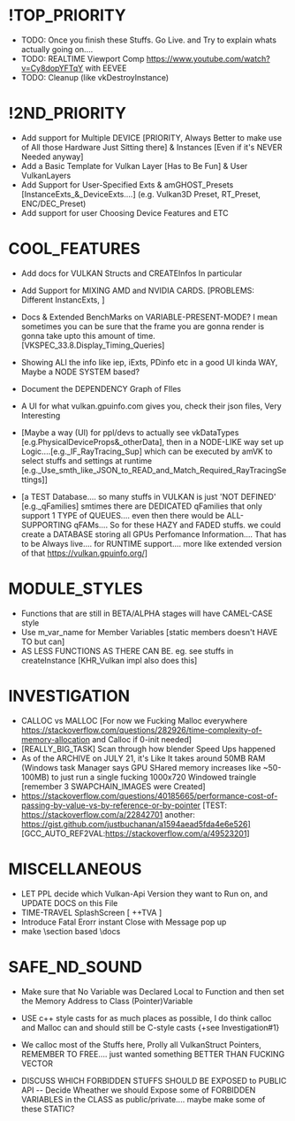 <!--
  [Cut out on SEPT22 from amVK.cpp]



 * WORKFLOW in a GLANCE [if you want pictures (for now) https://www.khronos.org/assets/uploads/developers/library/2016-vulkan-devu-seoul/1-Vulkan-Tutorial_English.pdf]
 * MY ADVICE: FEEL FREE TO COLLAPSE FUNCTIONS, I Tried my best make private-functions independant.... each function is like a station & they just sets values to Variables listed below 
 * For now, call CreateInstance and CreateDevice. thats as far as you can get with this Shitty ass shyte amVK Library [6/26/2021]
 * 
 * ZERO: Instance Creation ------ You are just copy pasting & learning the Philosophy
 * D: RenderDOc Vulkan in 30 Minutes
 * D: VkStructures, their similarities
 * D: Why Vulkan
 * D: Vulkan Layers
 * D: Anything not hidden from the DEVS
 * D: CreateInfos
 * D: Enum Functions
 * D: [VK_KHR_win32_surface gives 'vkCreateWin32SurfaceKHR']
 * D: Learn to Read the VK_Specs
 * 
 * ONE: Device Creation --------- a Step furthur into prologue madness
 * D: Enum PhysicalDeivices, Exts, Features and it's qFamilies [cur. vk has 3 qfamilies, \see ref in amVK::createDevice]
 * D: everyInfo_PD PD{}; member var
 * D: Choose which queueFamily and How many queues to create on a LogicalDevice [To use >1 qFamilies i think the solution is to Create Multiple LogicalDevices, Ask a ques on official forum/Reddit]
 *    see 5.3.2 Queue Creation chapter. vkCreateDevice is when you need to specify qFamily and queues you are gonna use
 * D: VkDeviceCreateInfo.pEnabledFeatures for enabling Extra Features from a GPU
 * D: VkDeviceCreateInfo.ppEnabledExtensionNames for all the Exts that you are gonna use [eg: VK_KHR_SWAPCHAIN, RTX]
 * D: Finally Create the Device, its a Logical One, so you could create multiple in same Physical one, But i don't think anyone needs that
 * D: Fun fact, VkPhysicalDevice itself is an Pointer
 * 
 *     ONE-ONE: the VULKAN CI [Create Info]
 *              .sType ; [khr-reg]/vulkan/specs/1.2-extensions/man/html/VkStructureType.html]
 *              .pNext ; [TODO]
 *              .flags ; [mostly 'reserved for future'] - - - 
 * 
 * TWO: The PROLOGUE Starts! - (Single-Thread Still yet)
 * D: Remember the SurfaceExtension that you queried for vkCreateInstance? You'll need to create Surface for every window
 *    But thats not, something amVK does for you. You need to Manage your own Windows and Surface, Check out amGHOST or GLFW
 *    for Creating surface only thing you will need is amVK_CX::instance;
 * D: PRESENTATION, Don;t get bothered by the word, I was really bothered by it and lost months of Time
 *    it simply, Means that, when GPU PRESENTs [or simply rather SEND PixelValues] to a Fking SURFACE
 *    Annnnnd, thats just it, PRESENTATION SUPPORT [like HULK says, YEEEES! Time-Travel.... What, I see this as an Absolute WIN]
 *    Have Some Hope
 * D: SWAP_CHAIN
 *    [WATCH Brendan Galea's Video on Swapchain, Read TODO: Update this Swapchain DOCS]
 *    Not all graphics cards are capable of presenting images directly to a screen for various reasons, e.g cz they're designed for servers & don't have any display output.
 *    2ndly, since image presentation is heavily tied into the window system and the surfaces associated with windows, it is not actually part of the Vulkan core. 
 *    You have to enable the VK_KHR_swapchain device extension after querying for its support.
 *      - From Vulkan-Tutorial by Alexander Overvoorde
 *    
 *    Now before you Actually Get Into creating the SwapChain. You need to hear something out, [Chappy] (GO Lawrance GO [cobra Kai-ep1]):-
 *      When creating such CreateInfos like the Swapchain, you might get really confused.... Like I Got confused by the imageFormat and imageColorSpace
 *        - Now U'll most probably learn your lesson after you've gotten yourself into some case like that....
 *      Don't do that to yourself, try to Know what you're Actually doin'....
 *      + Don't Try to breakDown every single Stuff that the DRIVER does.... Sometimes its just not Worth it.... + You don't need to anyway
 *      + Sometimes you might 
 * 
 *    Now go on and Check out https://renderdoc.org/vkspec_chunked/chap34.html#_surface_queries, Get yourself an IDEA of what SURFACE_SUP looks like 
 *    Most of these is not about your choices, rather WHAT your DRIVER sup and gives you the options....      
 *      
 *    Now you can finally go and Check the functions inside amVK_WI.hh & amVK_WI.cpp
 *    Create a Swapchain and Check when I recreated the Swapchain in rtr.cpp (if you are confused about amGHOST usage)
 *      + e.g. When window is Resized or minimized swapchain ReCreation is required
 * 
 *  SIDE-QUEST: If you get really Exhausted, go Read this, use your Phone, Get some Sleep, Have some snacks, GIve time to your loved ones [better if you have a GirlFriend, someone that I never had the luck for, yet], maybe go to movies with that someone, 
 *             Then come back fresh minded after some time, Bcz what you have done was great, and If you did it in a Week, go buy yourself a Friggin' big 20' Pizza or smth, You'ld deserve it
 *             THIS: jeremyong.com/c++/vulkan/graphics/rendering/2018/03/26/how-to-learn-vulkan/
 * 
 *  SIDE-QUEST: vblanco20-1 also has a small vkEngine which happens to do more than amVK does rn
 *             Go Check it out if you got a day to spare or understand what you did till this far
 *             THIS: https://github.com/vblanco20-1/VkEngine/blob/master/src/vulkan_init.cpp
 *             This Guy also Worked on THIS: https://github.com/godotengine/godot/issues/23998#issuecomment-497951825
 * 
 *  TBA: APIs Without Secrets update coming soon to Swapchain
 * 
 * 
 * 
 * 
 *  D: RenderPass    [MOTTO: its more about the SubPasses and not about'RenderPass' hype that you get from hearing the name]
 *     In Vulkan, all of the rendering happens inside a VkRenderPass. 
 *     It is not possible to do rendering commands outside of a renderpass, 
 *     but it is possible to do   Compute commands without them.
 * 
 *     MUST-READ: https://vkguide.dev/docs/chapter-1/vulkan_renderpass/    [Don't Forget to check the IMAGE LAYOUT section]
 *     You can also Read this if you Want to: https://renderdoc.org/vkspec_chunked/chap9.html#renderpass
 *     also this https://stackoverflow.com/questions/39551676/confused-about-render-pass-in-vulkan-api
 *     Also This https://software.intel.com/content/www/us/en/develop/articles/api-without-secrets-introduction-to-vulkan-part-3.html
 * 
 *  SIDE-QUEST: A More Broad Overview https://gpuopen.com/learn/vulkan-renderpasses/    [still yet introductory in a sense]
 *     Well, this goddamn fucking RenderPass Thingy feels exactly like what I imagined it would be
 *     Tiling the hell outta the GPU, but still keeping order between them without SYNC-wait-wrk
 *     AMD & NVIDIA Doesn't make TILING GPUs?
 * 
 *   A Renderpass will render into a Framebuffer. The framebuffer links to the images you will render to, 
 *   and it’s used when starting a renderpass to set the target images for rendering, with this:
        vkBeginCommandBuffer(cmd, ...);
        vkCmdBeginRenderPass(cmd, ...);
    
 *   [A.K.A: Later you will need to let the FrameBuffer Know about RenderPass [Just check out FrameBuffer Creation Code first, what are you doing here just reading and reading and reading]
 * 
 *     [From the GPUOPEN:]
 *     In Vulkan, a renderpass object contains the structure of the frame. 
 *     In its simplest form, a renderpass encapsulates the set of framebuffer attachments, 
 *                                                     basic information about pipeline state and not much more. 
 *     However, a renderpass can contain one or more subpasses and information about how those subpasses relate to one another. 
 *     This is where things get interesting.
 * 
 * 
 *   Something from VkGuide to mention NOW:
 *      The renderpass is a concept that only exists in Vulkan. 
 *      It’s there because it allows the driver to know more about the state of the images you render.  
 *      [HOW? it's Bcz of SubPasses, (thats only if... you do use them)]s
 * 
 *  Back to Where vkGuide were:-
 *     First thing we start writing is the color attachment. 
 *     This is the description of the image we will be writing into with rendering commands.
 *     It's Really nothing more than that. But the vkSpec Glossary [https://renderdoc.org/vkspec_chunked/chap54.html#glossary] says somewhat different
 *     \see Attachment (Render Pass) & \see Color Attachments
 * 
 *     There can be multiple Color Attachments, We will need to link them with RenderPass's Attachments
 *     Along with the subpasses, using AttachMentReference
 * 
 *     But I don't think we will use Multiple cz.... it's more like description of img we'l be writing into with rendering commands.
 * 
 *  Now finally [Read this after you see the entire code to Create RenderPass]
 *     ABOUT IMAGE-LAYOUTS:
 *          Images in the GPU aren’t necessarily in the format you would expect. 
 *          For optimization purposes, the GPUs perform a lot of transformation and reshuffling of them into internal opaque formats. 
 *          For example, some GPUs will compress textures whenever they can, and will reorder the way the pixels are arranged so that they mipmap better. 
 * 
 *       In Vulkan, you don’t have control of that, 
 *          but there is control over the layout for the image, which lets the driver transform the image to those optimized internal formats.
 * 
 *      If you get overwhelmed by so many IMAGE LAYOUTS and start wondering what to use.... Then
 *      Just don't be Overwhelmed....  [& listen to some ROCK bands like Linkin Park]
 *      Its Only about choosing the Most OPTIMAL one.... like [VK_IMAGE_LAYOUT_GENERAL could be used anywhere.... But it's like HELLISHLY OPPOSITE: of OPTIMAL]
 * 
 * 
 *      [P.S. I like Chester's Pop songs too.... Heavy, I'm just talking to myself]
 * 
 * 
 *    MORE DETAILS on RENDER PASS Coming Soon
 *    CAN WE USE MUltiple of these? How to sync? When to Use even Multiple? WTF does exactly RenderPass Represent?
 *    https://renderdoc.org/vkspec_chunked/chap8.html#synchronization-semaphores-waiting has got something usefull about RENDERPASS, Seems like what I thought Exactly
 * 
 * 
 *  D: FRAMEBUFFERS
 *     This actually will just hold the Information about actual vkImages from the Swapchain and the RENDER-PASS together
 *     Letting the RenderPass access the vkImages ig....
 *     As the vkImages will change along with SWAPCHAIN-Upadtes.... You will need to Update these Framebuffers
 *     I mean you will need to ReCreate FrameBuffers too....
 * 
 * 
 * 
 *  D: Queues
 *     Sm stuffs about QUEUES: stackoverflow.com/a/55273688
 *          QUOTE: For many apps, a single "universal" queue is all they need. More advanced ones might have one graphics+compute queue, a separate compute-only queue for asynchronous compute work, 
 *                 and a transfer queue for async DMA. Then map what you'd like onto what's available;
 *     if you are confused about queues and qFamilies: [https://stackoverflow.com/a/65086765]
 *     and yes if you think more queues = (idk, what you are thinking, just check this out): [https://www.reddit.com/r/vulkan/comments/kjb388/reason_for_only_creating_1_queue/ggw81mc]
 *     
 * 
 *  D: CommandPool & CommandBuffers
 *     a Good point to start: https://vkguide.dev/docs/chapter-1/vulkan_command_flow/
 *     SHORT: Unlike OpenGL or DirectX pre-11, in Vulkan, all GPU commands have to go through a command buffer. 
 *            Command buffers are allocated from a Command Pool, and executed on Queues.
 *            The general flow to execute commands is:
 *              - You allocate a VkCommandBuffer from a VkCommandPool
 *              - You record commands into the command buffer, using VkCmdXXXXX functions.
 *              - You submit the command buffer into a VkQueue, which starts executing the commands.
 *       [- vblanco20-1]
 * 
 *     It is possible to submit the same command buffer multiple times.
 * 
 * 
 *     CommandBuffer is the only way to MAKE the GPU work for you.... XD
 *     READ: https://vkguide.dev/docs/chapter-1/vulkan_command_flow/#vkcommandbuffer again
 *     AFTER: You have read my Pipeline State doc page that actually explains the IDEA of STATE-MACHINE
 *     TODO: Turn STATE DOC  into a Video on VULKAN PIPELINE
 * 
 * 
 * THREE: - INTO THE PROLOGUE:-    [Well You can watch the PROLOGUE now or after 2nd TIMEline your WISH!!!!]
 *   D:  SYNC & renderLoop Intro:
 *       https://vkguide.dev/docs/chapter-1/vulkan_mainloop/
 *       NVIDIA GDC Talk time
 *       Fench - CPU-GPU Sync         [Easiest one SO FAR]
 *       Semaphore - GPU-GPU sync     [can be UNSIGNALED after Signaled, ref: https://www.reddit.com/r/vulkan/comments/6pwuzd]
 *       Barrier - TBA
 *       Event - TBA
 * 
 *       In your MAIN Loop use:
 *          vkWaitForFences(device->_D, 1, &fenceOne, true, 1000000000);
 *          vkResetFences(device->_D, 1, &fenceOne);
 * 
 *       QueueSubmission & SEMA: https://renderdoc.org/vkspec_chunked/chap6.html#devsandqueues-submission
 *                               https://renderdoc.org/vkspec_chunked/chap8.html#synchronization-semaphores-waiting
 * 
 * 
 *    D: PIPELINE - Intro1
 *       -VkPipelineLayout is a must [even created (vkCreatePipelineLayout)  with   null/0   is okay....]
 * 
 * 
 * 
 *  FOUR:  - THE 2nd TIMELINE - [Movie hasn't actually started YET]
 *    D: VERTEX_BUFFER
 *       In Vulkan, you can allocate memory visible to the GPU, and read it from the shaders. You can allocate memory for two purposes, 
 *            1. for images We have already been using images a bit as part of the render pass and the swapchain, 
 *               but using them in the shaders can be complicated so we leave it for a later chapter. 
 *               Images are used mostly for 2d or 3d data, like textures, where you want to access any part of it from the shaders.
 * 
 *            2. The other type is BUFFERS,  and are just a bunch of memory that the GPU can see and write/read to. 
 *               There are multiple types of buffers, and they can be used in different ways. 
 *               vertex buffer  will allow the GPU to read the data from the buffer and send it to our vertex shader.
 * 
 *       To read a vertex buffer from a shader, you need to set the vertex input state on the pipeline. 
 *       This will let Vulkan know how to interpret a given buffer as vertex data. Once this is set up, 
 *       we will be able to get vertex information into the vertex shader, like vertex colors or vertex positions, automatically.
 * 
 *      Summing it up, say we wanna RENDER an actual OBJECT from CPU MEM, we Create VERTEX_BUFFER.... just another chunk of memory [to PASS TO GPU]
 *                     Then we USE VMA to Allocate & Upload the Buffer to the GPU    [then we might & can delete the CPU Data]
 *                     Finally we gotta let the GPU Know the FUCKING layout of VERTEX_BUFFER via Binding & Attribute DESC.... passing them to VertexInputState at PIPELINE
 *                                  [e.g. There can be 1 Binding But 3 inputs to SHADER.... or Each Binding per Input to Shader]
 * 
 *      Also 1 Pipeline can be used for Different VERTEX_BUFFERS as long as those VERTEX_BUFFERS [a.k.a different OBJECTS] has the SAME MATERIAL
 *      [https://www.reddit.com/r/vulkan/comments/e7n5b6/drawing_multiple_objects/]
 * 
 *    D: PUSH-CONSTANTS:
 *      https://stackoverflow.com/a/50956855
 *      Brendan Galea 09 - Push Constants
 * ---------------------
 * UNDER-THE-HOOD in a GLANCE
 */








  ADDITIONAL RESOURCES: github.com/jcoder58/VulkanResources
-->



# !TOP_PRIORITY
- TODO: Once you finish these Stuffs. Go Live. and Try to explain whats actually going on....
- TODO: REALTIME Viewport Comp https://www.youtube.com/watch?v=Cy8dopYFTqY with EEVEE
- TODO: Cleanup (like vkDestroyInstance)

# !2ND_PRIORITY
- Add support for Multiple DEVICE [PRIORITY, Always Better to make use of All those Hardware Just Sitting there] & Instances [Even if it's NEVER Needed anyway]
- Add a Basic Template for Vulkan Layer [Has to Be Fun] & User VulkanLayers
- Add Support for User-Specified Exts & amGHOST_Presets     [InstanceExts_&_DeviceExts....] (e.g. Vulkan3D Preset, RT_Preset, ENC/DEC_Preset)
- Add support for user Choosing Device Features and ETC

# COOL_FEATURES
- Add docs for VULKAN Structs and CREATEInfos In particular
- Add Support for MIXING AMD and NVIDIA CARDS. [PROBLEMS: Different InstancExts, ]
- Docs & Extended BenchMarks on VARIABLE-PRESENT-MODE? I mean sometimes you can be sure that the frame you are gonna render is gonna take upto this amount of time. [VKSPEC_33.8.Display_Timing_Queries]
- Showing ALl the info like iep, iExts, PDinfo etc in a good UI kinda WAY, Maybe a NODE SYSTEM based?
- Document the DEPENDENCY Graph of FIles
- A UI for what vulkan.gpuinfo.com gives you, check their json files, Very Interesting

- [Maybe a way (UI) for ppl/devs to actually see vkDataTypes [e.g.PhysicalDeviceProps&_otherData], then in a NODE-LIKE way set up Logic....[e.g._IF_RayTracing_Sup] which can be executed by amVK to select stuffs and settings at runtime [e.g._Use_smth_like_JSON_to_READ_and_Match_Required_RayTracingSettings]]

- [a TEST Database.... so many stuffs in VULKAN is just 'NOT DEFINED' [e.g._qFamilies] smtimes there are DEDICATED qFamilies that only support 1 TYPE of QUEUES.... even then there would be ALL-SUPPORTING qFAMs.... So for these HAZY and FADED stuffs. we could create a DATABASE storing all GPUs Perfomance Information.... That has to be Always live.... for RUNTIME support.... more like extended version of that https://vulkan.gpuinfo.org/]

# MODULE_STYLES
- Functions that are still in BETA/ALPHA stages will have CAMEL-CASE style
- Use m_var_name for Member Variables [static members doesn't HAVE TO but can]
- AS LESS FUNCTIONS AS THERE CAN BE. eg. see stuffs in createInstance [KHR_Vulkan impl also does this]

# INVESTIGATION
- CALLOC vs MALLOC [For now we Fucking Malloc everywhere https://stackoverflow.com/questions/282926/time-complexity-of-memory-allocation and Calloc if 0-init needed]
- [REALLY_BIG_TASK] Scan through how blender Speed Ups happened
-  As of the ARCHIVE on JULY 21, it's Like It takes around 50MB RAM (Windows task Manager says GPU SHared memory increases like ~50-100MB) to just run a single fucking 1000x720 Windowed traingle [remember 3 SWAPCHAIN_IMAGES were Created]
- https://stackoverflow.com/questions/40185665/performance-cost-of-passing-by-value-vs-by-reference-or-by-pointer    [TEST: https://stackoverflow.com/a/22842701  another: https://gist.github.com/justbuchanan/a1594aead5fda4e6e526]       [GCC_AUTO_REF2VAL:https://stackoverflow.com/a/49523201]

# MISCELLANEOUS
- LET PPL decide which Vulkan-Api Version they want to Run on, and UPDATE DOCS on this File
- TIME-TRAVEL SplashScreen [ ++TVA ]
- Introduce Fatal Erorr instant Close with Message pop up
- make \section based \docs

# SAFE_ND_SOUND
- Make sure that No Variable was Declared Local to Function and then set the Memory Address to Class (Pointer)Variable 
- USE c++ style casts for as much places as possible, I do think calloc and Malloc can and should still be C-style casts   {+see Investigation#1}

- We calloc most of the Stuffs here, Prolly all VulkanStruct Pointers, REMEMBER TO FREE.... just wanted something BETTER THAN FUCKING VECTOR
- DISCUSS WHICH FORBIDDEN STUFFS SHOULD BE EXPOSED to PUBLIC API
-- Decide Wheather we should Expose some of FORBIDDEN VARIABLES in the CLASS as public/private.... maybe make some of these STATIC?